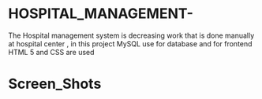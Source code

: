 # HOSPITAL_MANAGEMENT-
The Hospital management system is decreasing work that is done manually at hospital center , in this project  MySQL  use for database and for frontend   HTML 5 and CSS are used 
# Screen_Shots

